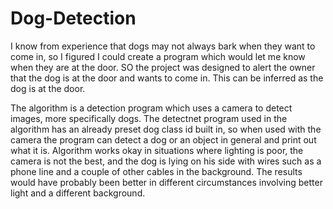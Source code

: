 # Dog-Detection
I know from experience that dogs may not always bark when they want to come in, so I figured I could create a program which would let me know when they are at the door. SO the project was designed to alert the owner that the dog is at the door and wants to come in. This can be inferred as the dog is at the door.

The algorithm is a detection program which uses a camera to detect images, more specifically dogs. The detectnet program used in the algorithm has an already preset dog class id built in, so when used with the camera the program can detect a dog or an object in general and print out what it is. Algorithm works okay in situations where lighting is poor, the camera is not the best, and the dog is lying on his side with wires such as a phone line and a couple of other cables in the background. The results would have probably been better in different circumstances involving better light and a different background.  
